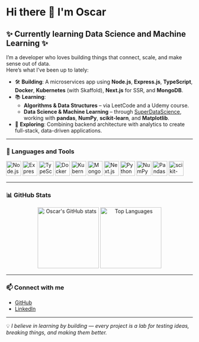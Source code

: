 # Hi there 👋 I'm Oscar

## ✨ Currently learning Data Science and Machine Learning ✨

I’m a developer who loves building things that connect, scale, and make sense out of data.  
Here’s what I’ve been up to lately:

- 🛠 **Building**: A microservices app using **Node.js**, **Express.js**, **TypeScript**, **Docker**, **Kubernetes** (with Skaffold), **Next.js** for SSR, and **MongoDB**.  
- 📚 **Learning**:  
  - **Algorithms & Data Structures** – via LeetCode and a Udemy course.  
  - **Data Science & Machine Learning** – through [SuperDataScience](https://www.superdatascience.com/), working with **pandas**, **NumPy**, **scikit-learn**, and **Matplotlib**.  
- 🚀 **Exploring**: Combining backend architecture with analytics to create full-stack, data-driven applications.

---

### 🧰 Languages and Tools
<p align="left">
  <img src="https://cdn.jsdelivr.net/gh/devicons/devicon/icons/nodejs/nodejs-original.svg" alt="Node.js" width="40" height="40"/>
  <img src="https://cdn.jsdelivr.net/gh/devicons/devicon/icons/express/express-original-wordmark.svg" alt="Express.js" width="40" height="40"/>
  <img src="https://cdn.jsdelivr.net/gh/devicons/devicon/icons/typescript/typescript-original.svg" alt="TypeScript" width="40" height="40"/>
  <img src="https://cdn.jsdelivr.net/gh/devicons/devicon/icons/docker/docker-original.svg" alt="Docker" width="40" height="40"/>
  <img src="https://cdn.jsdelivr.net/gh/devicons/devicon/icons/kubernetes/kubernetes-plain.svg" alt="Kubernetes" width="40" height="40"/>
  <img src="https://cdn.jsdelivr.net/gh/devicons/devicon/icons/mongodb/mongodb-original.svg" alt="MongoDB" width="40" height="40"/>
  <img src="https://cdn.jsdelivr.net/gh/devicons/devicon/icons/nextjs/nextjs-original.svg" alt="Next.js" width="40" height="40"/>
  <img src="https://cdn.jsdelivr.net/gh/devicons/devicon/icons/python/python-original.svg" alt="Python" width="40" height="40"/>
  <img src="https://cdn.jsdelivr.net/gh/devicons/devicon/icons/numpy/numpy-original.svg" alt="NumPy" width="40" height="40"/>
  <img src="https://cdn.jsdelivr.net/gh/devicons/devicon/icons/pandas/pandas-original.svg" alt="Pandas" width="40" height="40"/>
  <img src="https://cdn.jsdelivr.net/gh/devicons/devicon/icons/scikitlearn/scikitlearn-original.svg" alt="scikit-learn" width="40" height="40"/>
</p>

---

### 📊 GitHub Stats
<p align="center">
  <img src="https://github-readme-stats.vercel.app/api?username=00Halfman00&show_icons=true&theme=tokyonight" alt="Oscar's GitHub stats" height="165"/>
  <img src="https://github-readme-stats.vercel.app/api/top-langs/?username=00Halfman00&layout=compact&theme=tokyonight" alt="Top Languages" height="165"/>
</p>

---

### 📫 Connect with me
- [GitHub](https://github.com/00Halfman00)  
- [LinkedIn](https://www.linkedin.com/in/00oscarsanchez00/) 

---

💡 _I believe in learning by building — every project is a lab for testing ideas, breaking things, and making them better._
